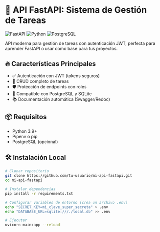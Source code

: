 # 🚀 API FastAPI: Sistema de Gestión de Tareas

![FastAPI](https://img.shields.io/badge/FastAPI-005571?style=for-the-badge&logo=fastapi)
![Python](https://img.shields.io/badge/Python-3.9+-blue?style=for-the-badge&logo=python)
![PostgreSQL](https://img.shields.io/badge/PostgreSQL-316192?style=for-the-badge&logo=postgresql)

API moderna para gestión de tareas con autenticación JWT, perfecta para aprender FastAPI o usar como base para tus proyectos.

## 🔥 Características Principales
- ✅ Autenticación con JWT (tokens seguros)
- 📝 CRUD completo de tareas
- 🛡️ Protección de endpoints con roles
- 🐘 Compatible con PostgreSQL y SQLite
- 📚 Documentación automática (Swagger/Redoc)

## 📦 Requisitos
- Python 3.9+
- Pipenv o pip
- PostgreSQL (opcional)

## 🛠️ Instalación Local
```bash
# Clonar repositorio
git clone https://github.com/tu-usuario/mi-api-fastapi.git
cd mi-api-fastapi

# Instalar dependencias
pip install -r requirements.txt

# Configurar variables de entorno (crea un archivo .env)
echo "SECRET_KEY=mi_clave_super_secreta" > .env
echo "DATABASE_URL=sqlite:///./local.db" >> .env

# Ejecutar
uvicorn main:app --reload